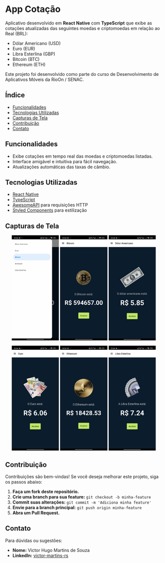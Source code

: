 # App Cotação

Aplicativo desenvolvido em **React Native** com **TypeScript** que exibe as cotações atualizadas das seguintes moedas e criptomoedas em relação ao Real (BRL):

- Dólar Americano (USD)
- Euro (EUR)
- Libra Esterlina (GBP)
- Bitcoin (BTC)
- Ethereum (ETH)

Este projeto foi desenvolvido como parte do curso de Desenvolvimento de Aplicativos Móveis da RioOn / SENAC.

## Índice

- [Funcionalidades](#funcionalidades)
- [Tecnologias Utilizadas](#tecnologias-utilizadas)
- [Capturas de Tela](#capturas-de-tela)
- [Contribuição](#contribuição)
- [Contato](#contato)

## Funcionalidades

- Exibe cotações em tempo real das moedas e criptomoedas listadas.
- Interface amigável e intuitiva para fácil navegação.
- Atualizações automáticas das taxas de câmbio.

## Tecnologias Utilizadas

- [React Native](https://reactnative.dev/)
- [TypeScript](https://www.typescriptlang.org/)
- [AwesomeAPI](https://docs.awesomeapi.com.br/api-de-moedas) para requisições HTTP
- [Styled Components](https://styled-components.com/) para estilização

## Capturas de Tela

<p align="center">
  <img src="https://github.com/victor-hmds/App-CotacaoAPI/blob/main/assets/app-cotacao1.jpeg" width="30%" />
  <img src="https://github.com/victor-hmds/App-CotacaoAPI/blob/main/assets/app-cotacao2.jpeg" width="30%" />
  <img src="https://github.com/victor-hmds/App-CotacaoAPI/blob/main/assets/app-cotacao3.jpeg" width="30%" />
</p>

<p align="center">
  <img src="https://github.com/victor-hmds/App-CotacaoAPI/blob/main/assets/app-cotacao4.jpeg" width="30%" />
  <img src="https://github.com/victor-hmds/App-CotacaoAPI/blob/main/assets/app-cotacao5.jpeg" width="30%" />
  <img src="https://github.com/victor-hmds/App-CotacaoAPI/blob/main/assets/app-cotacao6.jpeg" width="30%" />
</p>

## Contribuição

Contribuições são bem-vindas! Se você deseja melhorar este projeto, siga os passos abaixo:

1. **Faça um fork deste repositório.**
2. **Crie uma branch para sua feature:** `git checkout -b minha-feature`
3. **Commit suas alterações:** `git commit -m 'Adiciona minha feature'`
4. **Envie para a branch principal:** `git push origin minha-feature`
5. **Abra um Pull Request.**

## Contato

Para dúvidas ou sugestões:

- **Nome:** Victor Hugo Martins de Souza
- **LinkedIn:** [victor-martins-rs](https://www.linkedin.com/in/victor-martins-rs/)
